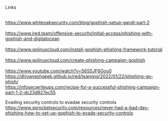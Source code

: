 Links

<br>https://www.whiteoaksecurity.com/blog/gophish-setup-gandi-part-2<br>
<br>https://www.ired.team/offensive-security/initial-access/phishing-with-gophish-and-digitalocean<br>
<br>https://www.golinuxcloud.com/install-gophish-phishing-framework-tutorial<br>
<br>https://www.golinuxcloud.com/create-phishing-campaign-gophish<br>
<br>https://www.youtube.com/watch?v=S6S5JF6Gou0<br>
https://dhiyaneshgeek.github.io/red/teaming/2022/01/22/phishing-go-phish/ <br>
https://infosecwriteups.com/recipe-for-a-successful-phishing-campaign-part-1-2-dc23d927ec55 <br>

Evading security controls to evadae security controls<br> 
https://www.sprocketsecurity.com/resources/never-had-a-bad-day-phishing-how-to-set-up-gophish-to-evade-security-controls
